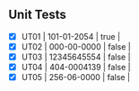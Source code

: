 ## Unit Tests

- [x]  UT01 | 101-01-2054 | true |
- [x]  UT02 | 000-00-0000 | false |
- [x]  UT03 | 12345645554 | false |
- [x]  UT04 | 404-0004139 | false |
- [x]  UT05 | 256-06-0000 | false |
